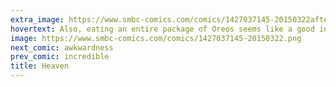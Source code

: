 ```yaml
---
extra_image: https://www.smbc-comics.com/comics/1427037145-20150322after.png
hovertext: Also, eating an entire package of Oreos seems like a good idea AFTER you've done it.
image: https://www.smbc-comics.com/comics/1427037145-20150322.png
next_comic: awkwardness
prev_comic: incredible
title: Heaven
---
```


